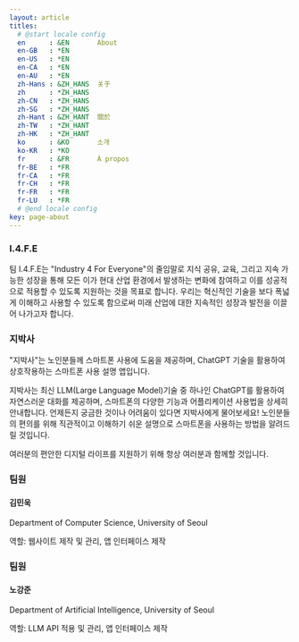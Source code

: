 ```yaml
---
layout: article
titles:
  # @start locale config
  en      : &EN       About
  en-GB   : *EN
  en-US   : *EN
  en-CA   : *EN
  en-AU   : *EN
  zh-Hans : &ZH_HANS  关于
  zh      : *ZH_HANS
  zh-CN   : *ZH_HANS
  zh-SG   : *ZH_HANS
  zh-Hant : &ZH_HANT  關於
  zh-TW   : *ZH_HANT
  zh-HK   : *ZH_HANT
  ko      : &KO       소개
  ko-KR   : *KO
  fr      : &FR       À propos
  fr-BE   : *FR
  fr-CA   : *FR
  fr-CH   : *FR
  fr-FR   : *FR
  fr-LU   : *FR
  # @end locale config
key: page-about
---
```




### I.4.F.E

팀 I.4.F.E는 "Industry 4 For Everyone"의 줄임말로 지식 공유, 교육, 그리고 지속 가능한 성장을 통해 모든 이가 현대 산업 환경에서 발생하는 변화에 참여하고 이를 성공적으로 적용할 수 있도록 지원하는 것을 목표로 합니다. 우리는 혁신적인 기술을 보다 폭넓게 이해하고 사용할 수 있도록 함으로써 미래 산업에 대한 지속적인 성장과 발전을 이끌어 나가고자 합니다.



### 지박사

"지박사"는 노인분들께 스마트폰 사용에 도움을 제공하며, ChatGPT 기술을 활용하여 상호작용하는 스마트폰 사용 설명 앱입니다.

지박사는 최신 LLM(Large Language Model)기술 중 하나인 ChatGPT를 활용하여 자연스러운 대화를 제공하며, 스마트폰의 다양한 기능과 어플리케이션 사용법을 상세히 안내합니다. 언제든지 궁금한 것이나 어려움이 있다면 지박사에게 물어보세요! 노인분들의 편의를 위해 직관적이고 이해하기 쉬운 설명으로 스마트폰을 사용하는 방법을 알려드릴 것입니다.

여러분의 편안한 디지털 라이프를 지원하기 위해 항상 여러분과 함께할 것입니다.



### 팀원

#### 김민욱

Department of Computer Science, University of Seoul

역할: 웹사이트 제작 및 관리, 앱 인터페이스 제작



### 팀원

#### 노강준

Department of Artificial Intelligence, University of Seoul

역할: LLM API 적용 및 관리, 앱 인터페이스 제작
